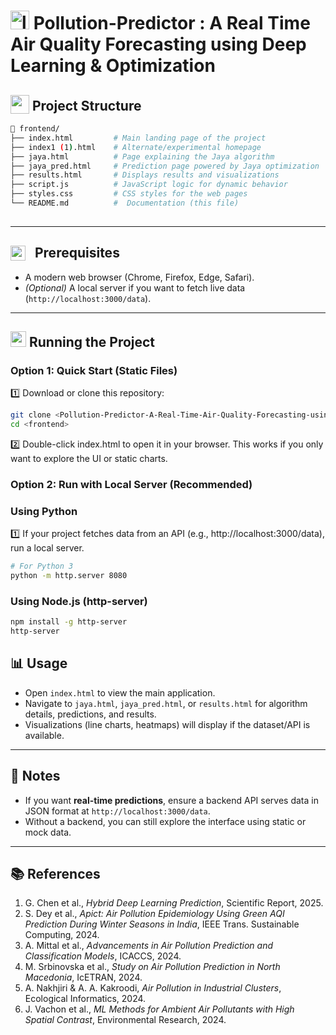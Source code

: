 
# <img src="https://github.com/user-attachments/assets/b83b271d-fafe-41be-bf84-7f74ccb310d1" alt="logo" height="30px">  Pollution-Predictor : A Real Time Air Quality Forecasting using Deep Learning & Optimization


##  <img src="https://github.com/user-attachments/assets/f3dcee8e-e008-457a-97fb-d3848b425713" height="30px" style="vertical-align:text-bottom;"> Project Structure

```bash
📁 frontend/  
├── index.html         # Main landing page of the project  
├── index1 (1).html    # Alternate/experimental homepage 
├── jaya.html          # Page explaining the Jaya algorithm 
├── jaya_pred.html     # Prediction page powered by Jaya optimization
├── results.html       # Displays results and visualizations
├── script.js          # JavaScript logic for dynamic behavior 
├── styles.css         # CSS styles for the web pages  
└── README.md          #  Documentation (this file)
           
```
---

## <img src="https://github.com/user-attachments/assets/6672ee8c-15ed-4fb5-9cd5-63c04ac747c1" height="24px" style="vertical-align: bottom; margin-right: 10px;">  Prerequisites
- A modern web browser (Chrome, Firefox, Edge, Safari).  
- *(Optional)* A local server if you want to fetch live data (`http://localhost:3000/data`).  

---

## <img src="https://github.com/user-attachments/assets/4432b39f-259d-4928-b0ca-7b444cf7f4ff" width="25px" /> Running the Project

### Option 1: Quick Start (Static Files)
1️⃣ Download or clone this repository:
   ```bash
   git clone <Pollution-Predictor-A-Real-Time-Air-Quality-Forecasting-using-Deep-Learning-and-Optimization>
   cd <frontend>
   ```
2️⃣ Double-click index.html to open it in your browser.
This works if you only want to explore the UI or static charts.

### Option 2: Run with Local Server (Recommended)


### Using Python
1️⃣ If your project fetches data from an API (e.g., http://localhost:3000/data), run a local server.
   ```bash
# For Python 3
python -m http.server 8080
  ```

### Using Node.js (http-server)
 ```bash
npm install -g http-server
http-server
  ```

## 📊 Usage

- Open `index.html` to view the main application.  
- Navigate to `jaya.html`, `jaya_pred.html`, or `results.html` for algorithm details, predictions, and results.  
- Visualizations (line charts, heatmaps) will display if the dataset/API is available.  

---

## 🔮 Notes

- If you want **real-time predictions**, ensure a backend API serves data in JSON format at `http://localhost:3000/data`.  
- Without a backend, you can still explore the interface using static or mock data.  

---

## 📚 References

1. G. Chen et al., *Hybrid Deep Learning Prediction*, Scientific Report, 2025.  
2. S. Dey et al., *Apict: Air Pollution Epidemiology Using Green AQI Prediction During Winter Seasons in India*, IEEE Trans. Sustainable Computing, 2024.  
3. A. Mittal et al., *Advancements in Air Pollution Prediction and Classification Models*, ICACCS, 2024.  
4. M. Srbinovska et al., *Study on Air Pollution Prediction in North Macedonia*, IcETRAN, 2024.  
5. A. Nakhjiri & A. A. Kakroodi, *Air Pollution in Industrial Clusters*, Ecological Informatics, 2024.  
6. J. Vachon et al., *ML Methods for Ambient Air Pollutants with High Spatial Contrast*, Environmental Research, 2024.  





